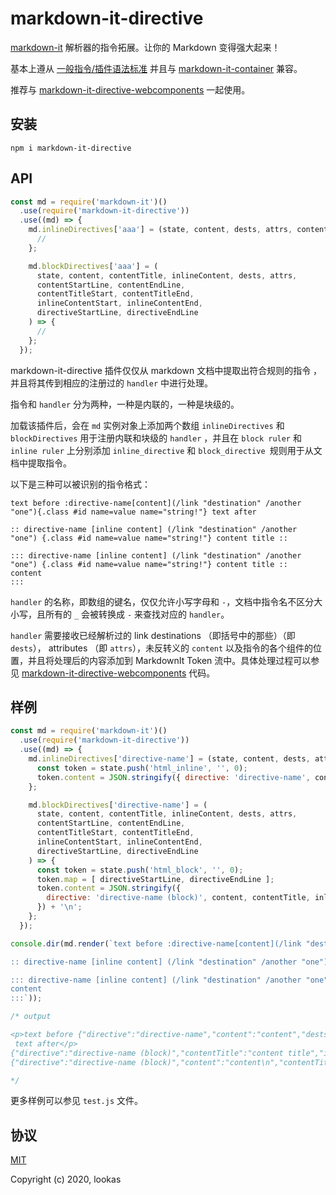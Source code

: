 # markdown-it-directive

[markdown-it](https://github.com/markdown-it/markdown-it) 解析器的指令拓展。让你的 Markdown 变得强大起来！

基本上遵从 [一般指令/插件语法标准](https://talk.commonmark.org/t/generic-directives-plugins-syntax/444) 并且与 [markdown-it-container](https://github.com/markdown-it/markdown-it-container) 兼容。

推荐与 [markdown-it-directive-webcomponents](https://github.com/hilookas/markdown-it-directive-webcomponents) 一起使用。

## 安装

`npm i markdown-it-directive`

## API

```javascript
const md = require('markdown-it')()
  .use(require('markdown-it-directive'))
  .use((md) => {
    md.inlineDirectives['aaa'] = (state, content, dests, attrs, contentStart, contentEnd, directiveStart, directiveEnd) => {
      //
    };

    md.blockDirectives['aaa'] = (
      state, content, contentTitle, inlineContent, dests, attrs,
      contentStartLine, contentEndLine,
      contentTitleStart, contentTitleEnd,
      inlineContentStart, inlineContentEnd,
      directiveStartLine, directiveEndLine
    ) => {
      //
    };
  });
```

markdown-it-directive 插件仅仅从 markdown 文档中提取出符合规则的指令 ，并且将其传到相应的注册过的 `handler` 中进行处理。

指令和 `handler` 分为两种，一种是内联的，一种是块级的。

加载该插件后，会在 `md` 实例对象上添加两个数组 `inlineDirectives` 和 `blockDirectives` 用于注册内联和块级的 `handler` ，并且在 `block ruler` 和 `inline ruler` 上分别添加 `inline_directive` 和 `block_directive `规则用于从文档中提取指令。

以下是三种可以被识别的指令格式：

```text
text before :directive-name[content](/link "destination" /another "one"){.class #id name=value name="string!"} text after

:: directive-name [inline content] (/link "destination" /another "one") {.class #id name=value name="string!"} content title ::

::: directive-name [inline content] (/link "destination" /another "one") {.class #id name=value name="string!"} content title ::
content
:::
```

`handler` 的名称，即数组的键名，仅仅允许小写字母和 `-`，文档中指令名不区分大小写，且所有的 `_` 会被转换成 `-` 来查找对应的 `handler`。

`handler` 需要接收已经解析过的 link destinations （即括号中的那些）（即 `dests`）， attributes （即 `attrs`），未反转义的 `content` 以及指令的各个组件的位置，并且将处理后的内容添加到 MarkdownIt Token 流中。具体处理过程可以参见 [markdown-it-directive-webcomponents](https://github.com/hilookas/markdown-it-directive-webcomponents) 代码。

## 样例

```javascript
const md = require('markdown-it')()
  .use(require('markdown-it-directive'))
  .use((md) => {
    md.inlineDirectives['directive-name'] = (state, content, dests, attrs, contentStart, contentEnd, directiveStart, directiveEnd) => {
      const token = state.push('html_inline', '', 0);
      token.content = JSON.stringify({ directive: 'directive-name', content, dests, attrs }) + '\n';
    };

    md.blockDirectives['directive-name'] = (
      state, content, contentTitle, inlineContent, dests, attrs,
      contentStartLine, contentEndLine,
      contentTitleStart, contentTitleEnd,
      inlineContentStart, inlineContentEnd,
      directiveStartLine, directiveEndLine
    ) => {
      const token = state.push('html_block', '', 0);
      token.map = [ directiveStartLine, directiveEndLine ];
      token.content = JSON.stringify({
        directive: 'directive-name (block)', content, contentTitle, inlineContent, dests, attrs,
      }) + '\n';
    };
  });

console.dir(md.render(`text before :directive-name[content](/link "destination" /another "one"){.class #id name=value name="string!"} text after

:: directive-name [inline content] (/link "destination" /another "one") {.class #id name=value name="string!"} content title ::

::: directive-name [inline content] (/link "destination" /another "one") {.class #id name=value name="string!"} content title ::
content
:::`));

/* output

<p>text before {"directive":"directive-name","content":"content","dests":[["link","/link"],["string","destination"],["link","/another"],["string","one"]],"attrs":{"class":"class","id":"id","name":["value","string!"]}}
 text after</p>
{"directive":"directive-name (block)","contentTitle":"content title","inlineContent":"inline content","dests":[["link","/link"],["string","destination"],["link","/another"],["string","one"]],"attrs":{"class":"class","id":"id","name":["value","string!"]}}
{"directive":"directive-name (block)","content":"content\n","contentTitle":"content title","inlineContent":"inline content","dests":[["link","/link"],["string","destination"],["link","/another"],["string","one"]],"attrs":{"class":"class","id":"id","name":["value","string!"]}}

*/
```

更多样例可以参见 `test.js` 文件。

## 协议

[MIT](http://opensource.org/licenses/MIT)

Copyright (c) 2020, lookas